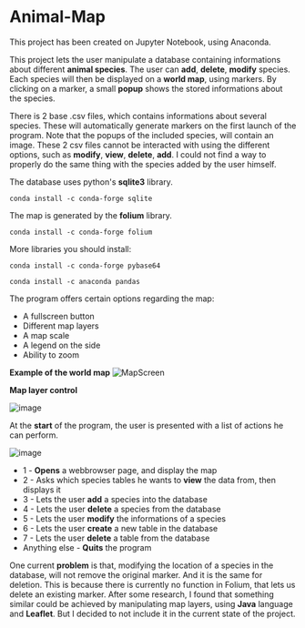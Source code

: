 # Animal-Map

This project has been created on Jupyter Notebook, using Anaconda.

This project lets the user manipulate a database containing informations about different **animal species**. The user can **add**, **delete**, **modify** species. Each species will then be displayed on a **world map**, using markers. By clicking on a marker, a small **popup** shows the stored informations about the species.

There is 2 base .csv files, which contains informations about several species. These will automatically generate markers on the first launch of the program. Note that the popups of the included species, will contain an image. These 2 csv files cannot be interacted with using the different options, such as **modify**, **view**, **delete**, **add**. I could not find a way to properly do the same thing with the species added by the user himself.

The database uses python's **sqlite3** library.

`conda install -c conda-forge sqlite`

The map is generated by the **folium** library.

`conda install -c conda-forge folium`

More libraries you should install:

`conda install -c conda-forge pybase64`

`conda install -c anaconda pandas`


The program offers certain options regarding the map:
* A fullscreen button
* Different map layers
* A map scale
* A legend on the side
* Ability to zoom

**Example of the world map**
![MapScreen](https://user-images.githubusercontent.com/113016731/205565908-be4c1071-4fc2-47a6-b586-c5eddee36d01.jpg)

**Map layer control**

![image](https://user-images.githubusercontent.com/113016731/205566083-24a41abd-3958-4698-88aa-0084bf57beed.png)

At the **start** of the program, the user is presented with a list of actions he can perform.

![image](https://user-images.githubusercontent.com/113016731/205566340-9c9d09ac-d27f-4636-91fe-98a7e3454841.png)

* 1 - **Opens** a webbrowser page, and display the map
* 2 - Asks which species tables he wants to **view** the data from, then displays it
* 3 - Lets the user **add** a species into the database
* 4 - Lets the user **delete** a species from the database
* 5 - Lets the user **modify** the informations of a species
* 6 - Lets the user **create** a new table in the database
* 7 - Lets the user **delete** a table from the database
* Anything else - **Quits** the program


One current **problem** is that, modifying the location of a species in the database, will not remove the original marker. And it is the same for deletion. This is because there is currently no function in Folium, that lets us delete an existing marker. After some research, I found that something similar could be achieved by manipulating map layers, using **Java** language and **Leaflet**. But I decided to not include it in the current state of the project.
